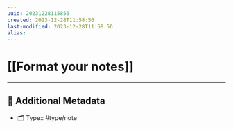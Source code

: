 ```yaml
---
uuid: 20231228115856
created: 2023-12-28T11:58:56
last-modified: 2023-12-28T11:58:56
alias:
---
```



# [[Format your notes]]



---

## 📇 Additional Metadata

- 🗂 Type:: #type/note
